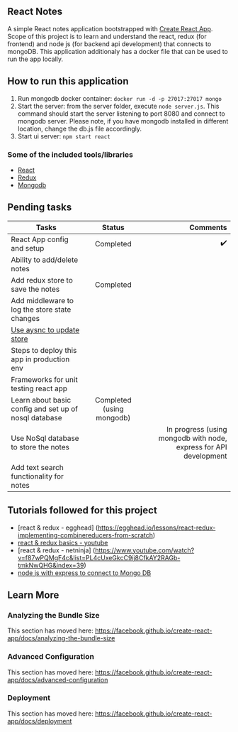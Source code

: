 ## React Notes
A simple React notes application bootstrapped with  [Create React App](https://github.com/facebook/create-react-app). Scope of this project is to learn and understand the react, redux (for frontend) and node js (for backend api development) that connects to mongoDB. This application additionaly has a docker file that can be used to run the app locally.

## How to run this application
1) Run mongodb docker container: `docker run -d -p 27017:27017 mongo`
2) Start the server: from the server folder, execute `node server.js`. This command should start
the server listening to port 8080 and connect to mongodb server. Please note, if you have mongodb installed in different location, change the db.js file accordingly.
3) Start ui server: `npm start react`


### Some of the included tools/libraries

* [React](https://github.com/axios/axios)
* [Redux](https://github.com/expressjs/express)
* [Mongodb](https://github.com/helmetjs/helmet)


## Pending tasks
| Tasks         | Status           | Comments  |
| ------------- |:-------------:| -----:|
| React App config and setup      | Completed | :heavy_check_mark:  |
| Ability to add/delete notes     |       |    |
| Add redux store to save the notes |  Completed    |    |
| Add middleware to log the store state changes | | |
| [Use aysnc to update store](https://www.youtube.com/watch?v=tfuZ7uZmVyg&list=PL55RiY5tL51rrC3sh8qLiYHqUV3twEYU_&index=7) | | | 
| Steps to deploy this app in production env |||
| Frameworks for unit testing react app |||
| Learn about basic config and set up of nosql database  |  Completed (using mongodb)  |    |
| Use NoSql database to store the notes | | In progress (using mongodb with node, express for API development |
| Add text search functionality for notes | |

## Tutorials followed for this project
* [react & redux - egghead] (https://egghead.io/lessons/react-redux-implementing-combinereducers-from-scratch)
* [react & redux basics - youtube](https://www.youtube.com/watch?v=tfuZ7uZmVyg&list=PL55RiY5tL51rrC3sh8qLiYHqUV3twEYU_&index=7)
* [react & redux - netninja] (https://www.youtube.com/watch?v=f87wPQMgF4c&list=PL4cUxeGkcC9ij8CfkAY2RAGb-tmkNwQHG&index=39)
* [node js with express to connect to Mongo DB](https://www.youtube.com/watch?v=fsCjFHuMXj0)

## Learn More

### Analyzing the Bundle Size

This section has moved here: https://facebook.github.io/create-react-app/docs/analyzing-the-bundle-size

### Advanced Configuration

This section has moved here: https://facebook.github.io/create-react-app/docs/advanced-configuration

### Deployment

This section has moved here: https://facebook.github.io/create-react-app/docs/deployment
